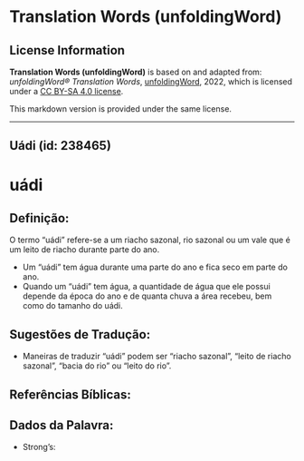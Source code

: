 # Translation Words (unfoldingWord)

## License Information

**Translation Words (unfoldingWord)** is based on and adapted from: _unfoldingWord® Translation Words_, [unfoldingWord](https://unfoldingword.org/utw), 2022, which is licensed under a [CC BY-SA 4.0 license](https://creativecommons.org/licenses/by-sa/4.0/legalcode.en).

This markdown version is provided under the same license.



--------------------------------

## Uádi (id: 238465)

uádi
====

Definição:
----------

O termo “uádi” refere\-se a um riacho sazonal, rio sazonal ou um vale que é um leito de riacho durante parte do ano.

* Um “uádi” tem água durante uma parte do ano e fica seco em parte do ano.
* Quando um “uádi” tem água, a quantidade de água que ele possui depende da época do ano e de quanta chuva a área recebeu, bem como do tamanho do uádi.

Sugestões de Tradução:
----------------------

* Maneiras de traduzir “uádi” podem ser “riacho sazonal”, “leito de riacho sazonal”, “bacia do rio” ou “leito do rio”.

Referências Bíblicas:
---------------------

Dados da Palavra:
-----------------

* Strong’s:


